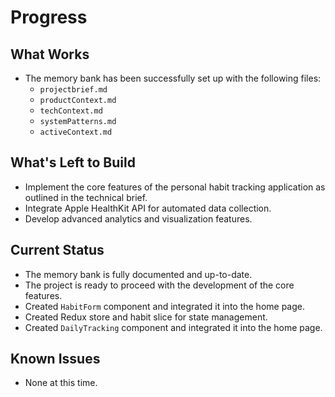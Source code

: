 # Progress

## What Works
- The memory bank has been successfully set up with the following files:
  - `projectbrief.md`
  - `productContext.md`
  - `techContext.md`
  - `systemPatterns.md`
  - `activeContext.md`

## What's Left to Build
- Implement the core features of the personal habit tracking application as outlined in the technical brief.
- Integrate Apple HealthKit API for automated data collection.
- Develop advanced analytics and visualization features.

## Current Status
- The memory bank is fully documented and up-to-date.
- The project is ready to proceed with the development of the core features.
- Created `HabitForm` component and integrated it into the home page.
- Created Redux store and habit slice for state management.
- Created `DailyTracking` component and integrated it into the home page.

## Known Issues
- None at this time.
